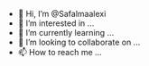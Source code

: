 - 👋 Hi, I’m @Safalmaalexi
- 👀 I’m interested in ...
- 🌱 I’m currently learning ...
- 💞️ I’m looking to collaborate on ...
- 📫 How to reach me ...

<!---
Safalmaalexi/Safalmaalexi is a ✨ special ✨ repository because its `README.md` (this file) appears on your GitHub profile.
You can click the Preview link to take a look at your changes.
--->

